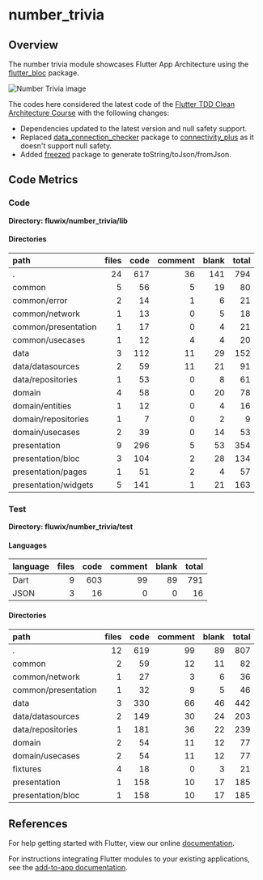 # number_trivia

## Overview
The number trivia module showcases Flutter App Architecture using the [flutter_bloc](https://pub.dev/packages/flutter_bloc) package.

![Number Trivia image](https://github.com/limcheekin/fluwix/raw/main/number_trivia/images/thumbnail.png "Number Trivia image")

The codes here considered the latest code of the [Flutter TDD Clean Architecture Course](https://resocoder.com/2019/08/27/flutter-tdd-clean-architecture-course-1-explanation-project-structure/) with the following changes:
 - Dependencies updated to the latest version and null safety support.
 - Replaced [data_connection_checker](https://pub.dev/packages/data_connection_checker) package to [connectivity_plus](https://pub.dev/packages/connectivity_plus) as it doesn't support null safety.
 - Added [freezed](https://pub.dev/packages/freezed) package to generate toString/toJson/fromJson.

## Code Metrics
### Code
__Directory: fluwix/number_trivia/lib__

#### Directories
| path | files | code | comment | blank | total |
| :--- | ---: | ---: | ---: | ---: | ---: |
| . | 24 | 617 | 36 | 141 | 794 |
| common | 5 | 56 | 5 | 19 | 80 |
| common/error | 2 | 14 | 1 | 6 | 21 |
| common/network | 1 | 13 | 0 | 5 | 18 |
| common/presentation | 1 | 17 | 0 | 4 | 21 |
| common/usecases | 1 | 12 | 4 | 4 | 20 |
| data | 3 | 112 | 11 | 29 | 152 |
| data/datasources | 2 | 59 | 11 | 21 | 91 |
| data/repositories | 1 | 53 | 0 | 8 | 61 |
| domain | 4 | 58 | 0 | 20 | 78 |
| domain/entities | 1 | 12 | 0 | 4 | 16 |
| domain/repositories | 1 | 7 | 0 | 2 | 9 |
| domain/usecases | 2 | 39 | 0 | 14 | 53 |
| presentation | 9 | 296 | 5 | 53 | 354 |
| presentation/bloc | 3 | 104 | 2 | 28 | 134 |
| presentation/pages | 1 | 51 | 2 | 4 | 57 |
| presentation/widgets | 5 | 141 | 1 | 21 | 163 |

### Test
__Directory: fluwix/number_trivia/test__

#### Languages
| language | files | code | comment | blank | total |
| :--- | ---: | ---: | ---: | ---: | ---: |
| Dart | 9 | 603 | 99 | 89 | 791 |
| JSON | 3 | 16 | 0 | 0 | 16 |

#### Directories
| path | files | code | comment | blank | total |
| :--- | ---: | ---: | ---: | ---: | ---: |
| . | 12 | 619 | 99 | 89 | 807 |
| common | 2 | 59 | 12 | 11 | 82 |
| common/network | 1 | 27 | 3 | 6 | 36 |
| common/presentation | 1 | 32 | 9 | 5 | 46 |
| data | 3 | 330 | 66 | 46 | 442 |
| data/datasources | 2 | 149 | 30 | 24 | 203 |
| data/repositories | 1 | 181 | 36 | 22 | 239 |
| domain | 2 | 54 | 11 | 12 | 77 |
| domain/usecases | 2 | 54 | 11 | 12 | 77 |
| fixtures | 4 | 18 | 0 | 3 | 21 |
| presentation | 1 | 158 | 10 | 17 | 185 |
| presentation/bloc | 1 | 158 | 10 | 17 | 185 |

## References
For help getting started with Flutter, view our online
[documentation](https://flutter.dev/).

For instructions integrating Flutter modules to your existing applications,
see the [add-to-app documentation](https://flutter.dev/docs/development/add-to-app).
